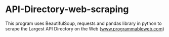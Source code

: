 # API-Directory-web-scraping
This program uses BeautifulSoup, requests and pandas library in python to scrape  the Largest API Directory on the Web  (www.programmableweb.com)
